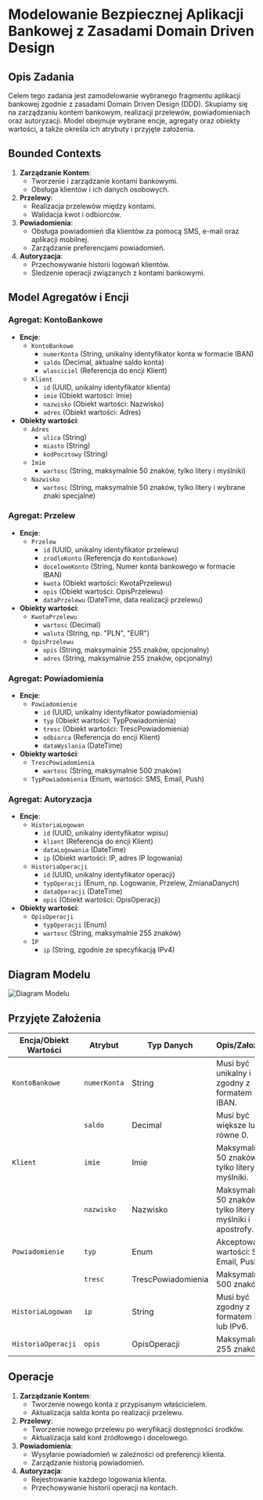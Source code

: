 
# Modelowanie Bezpiecznej Aplikacji Bankowej z Zasadami Domain Driven Design

## Opis Zadania
Celem tego zadania jest zamodelowanie wybranego fragmentu aplikacji bankowej zgodnie z zasadami Domain Driven Design (DDD). Skupiamy się na zarządzaniu kontem bankowym, realizacji przelewów, powiadomieniach oraz autoryzacji. Model obejmuje wybrane encje, agregaty oraz obiekty wartości, a także określa ich atrybuty i przyjęte założenia.

## Bounded Contexts
1. **Zarządzanie Kontem**:
   - Tworzenie i zarządzanie kontami bankowymi.
   - Obsługa klientów i ich danych osobowych.
2. **Przelewy**:
   - Realizacja przelewów między kontami.
   - Walidacja kwot i odbiorców.
3. **Powiadomienia**:
   - Obsługa powiadomień dla klientów za pomocą SMS, e-mail oraz aplikacji mobilnej.
   - Zarządzanie preferencjami powiadomień.
4. **Autoryzacja**:
   - Przechowywanie historii logowań klientów.
   - Śledzenie operacji związanych z kontami bankowymi.

## Model Agregatów i Encji
### Agregat: KontoBankowe
- **Encje**:
  - `KontoBankowe`
    - `numerKonta` (String, unikalny identyfikator konta w formacie IBAN)
    - `saldo` (Decimal, aktualne saldo konta)
    - `wlasciciel` (Referencja do encji Klient)
  - `Klient`
    - `id` (UUID, unikalny identyfikator klienta)
    - `imie` (Obiekt wartości: Imie)
    - `nazwisko` (Obiekt wartości: Nazwisko)
    - `adres` (Obiekt wartości: Adres)
- **Obiekty wartości**:
  - `Adres`
    - `ulica` (String)
    - `miasto` (String)
    - `kodPocztowy` (String)
  - `Imie`
    - `wartosc` (String, maksymalnie 50 znaków, tylko litery i myślniki)
  - `Nazwisko`
    - `wartosc` (String, maksymalnie 50 znaków, tylko litery i wybrane znaki specjalne)

### Agregat: Przelew
- **Encje**:
  - `Przelew`
    - `id` (UUID, unikalny identyfikator przelewu)
    - `zrodloKonto` (Referencja do `KontoBankowe`)
    - `doceloweKonto` (String, Numer konta bankowego w formacie IBAN)
    - `kwota` (Obiekt wartości: KwotaPrzelewu)
    - `opis` (Obiekt wartości: OpisPrzelewu)
    - `dataPrzelewu` (DateTime, data realizacji przelewu)
- **Obiekty wartości**:
  - `KwotaPrzelewu`
    - `wartosc` (Decimal)
    - `waluta` (String, np. "PLN", "EUR")
  - `OpisPrzelewu`
    - `opis` (String, maksymalnie 255 znaków, opcjonalny)
    - `adres` (String, maksymalnie 255 znaków, opcjonalny)

### Agregat: Powiadomienia
- **Encje**:
  - `Powiadomienie`
    - `id` (UUID, unikalny identyfikator powiadomienia)
    - `typ` (Obiekt wartości: TypPowiadomienia)
    - `tresc` (Obiekt wartości: TrescPowiadomienia)
    - `odbiorca` (Referencja do encji Klient)
    - `dataWyslania` (DateTime)
- **Obiekty wartości**:
  - `TrescPowiadomienia`
    - `wartosc` (String, maksymalnie 500 znaków)
  - `TypPowiadomienia` (Enum, wartości: SMS, Email, Push)

### Agregat: Autoryzacja
- **Encje**:
  - `HistoriaLogowan`
    - `id` (UUID, unikalny identyfikator wpisu)
    - `klient` (Referencja do encji Klient)
    - `dataLogowania` (DateTime)
    - `ip` (Obiekt wartości: IP, adres IP logowania)
  - `HistoriaOperacji`
    - `id` (UUID, unikalny identyfikator operacji)
    - `typOperacji` (Enum, np. Logowanie, Przelew, ZmianaDanych)
    - `dataOperacji` (DateTime)
    - `opis` (Obiekt wartości: OpisOperacji)
- **Obiekty wartości**:
  - `OpisOperacji`
    - `typOperacji` (Enum)
    - `wartosc` (String, maksymalnie 255 znaków)
  - `IP`
    - `ip` (String, zgodnie ze specyfikacją IPv4)

## Diagram Modelu
![Diagram Modelu](model.png)

## Przyjęte Założenia
| Encja/Obiekt Wartości  | Atrybut              | Typ Danych    | Opis/Założenia                                                                 |
|------------------------|----------------------|---------------|--------------------------------------------------------------------------------|
| `KontoBankowe`         | `numerKonta`        | String        | Musi być unikalny i zgodny z formatem IBAN.                                    |
|                        | `saldo`             | Decimal       | Musi być większe lub równe 0.                                                 |
| `Klient`               | `imie`              | Imie          | Maksymalnie 50 znaków, tylko litery i myślniki.                               |
|                        | `nazwisko`          | Nazwisko      | Maksymalnie 50 znaków, tylko litery, myślniki i apostrofy.                    |
| `Powiadomienie`        | `typ`               | Enum          | Akceptowane wartości: SMS, Email, Push.                                       |
|                        | `tresc`             | TrescPowiadomienia | Maksymalnie 500 znaków.                                                     |
| `HistoriaLogowan`      | `ip`                | String        | Musi być zgodny z formatem IPv4 lub IPv6.                                     |
| `HistoriaOperacji`     | `opis`              | OpisOperacji  | Maksymalnie 255 znaków.                                                       |

## Operacje
1. **Zarządzanie Kontem**:
   - Tworzenie nowego konta z przypisanym właścicielem.
   - Aktualizacja salda konta po realizacji przelewu.
2. **Przelewy**:
   - Tworzenie nowego przelewu po weryfikacji dostępności środków.
   - Aktualizacja sald kont źródłowego i docelowego.
3. **Powiadomienia**:
   - Wysyłanie powiadomień w zależności od preferencji klienta.
   - Zarządzanie historią powiadomień.
4. **Autoryzacja**:
   - Rejestrowanie każdego logowania klienta.
   - Przechowywanie historii operacji na kontach.

